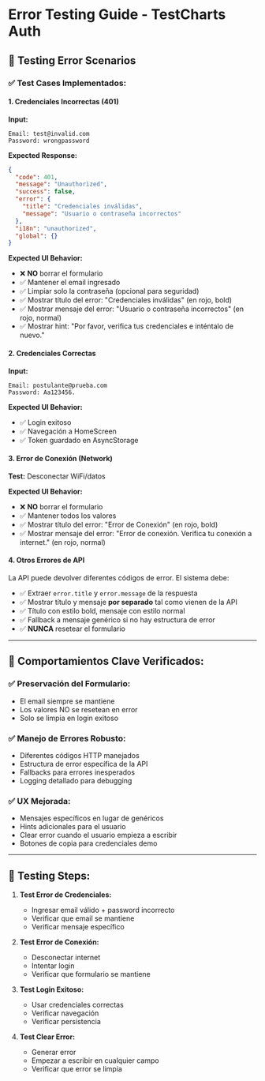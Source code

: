 # Error Testing Guide - TestCharts Auth

## 🧪 **Testing Error Scenarios**

### ✅ **Test Cases Implementados:**

#### 1. **Credenciales Incorrectas (401)**

**Input:**

```
Email: test@invalid.com
Password: wrongpassword
```

**Expected Response:**

```json
{
  "code": 401,
  "message": "Unauthorized",
  "success": false,
  "error": {
    "title": "Credenciales inválidas",
    "message": "Usuario o contraseña incorrectos"
  },
  "i18n": "unauthorized",
  "global": {}
}
```

**Expected UI Behavior:**

- ❌ **NO** borrar el formulario
- ✅ Mantener el email ingresado
- ✅ Limpiar solo la contraseña (opcional para seguridad)
- ✅ Mostrar título del error: "Credenciales inválidas" (en rojo, bold)
- ✅ Mostrar mensaje del error: "Usuario o contraseña incorrectos" (en rojo, normal)
- ✅ Mostrar hint: "Por favor, verifica tus credenciales e inténtalo de nuevo."

#### 2. **Credenciales Correctas**

**Input:**

```
Email: postulante@prueba.com
Password: Aa123456.
```

**Expected UI Behavior:**

- ✅ Login exitoso
- ✅ Navegación a HomeScreen
- ✅ Token guardado en AsyncStorage

#### 3. **Error de Conexión (Network)**

**Test:** Desconectar WiFi/datos

**Expected UI Behavior:**

- ❌ **NO** borrar el formulario
- ✅ Mantener todos los valores
- ✅ Mostrar título del error: "Error de Conexión" (en rojo, bold)
- ✅ Mostrar mensaje del error: "Error de conexión. Verifica tu conexión a internet." (en rojo, normal)

#### 4. **Otros Errores de API**

La API puede devolver diferentes códigos de error. El sistema debe:

- ✅ Extraer `error.title` y `error.message` de la respuesta
- ✅ Mostrar título y mensaje **por separado** tal como vienen de la API
- ✅ Título con estilo bold, mensaje con estilo normal
- ✅ Fallback a mensaje genérico si no hay estructura de error
- ✅ **NUNCA** resetear el formulario

---

## 🎯 **Comportamientos Clave Verificados:**

### ✅ **Preservación del Formulario:**

- El email siempre se mantiene
- Los valores NO se resetean en error
- Solo se limpia en login exitoso

### ✅ **Manejo de Errores Robusto:**

- Diferentes códigos HTTP manejados
- Estructura de error específica de la API
- Fallbacks para errores inesperados
- Logging detallado para debugging

### ✅ **UX Mejorada:**

- Mensajes específicos en lugar de genéricos
- Hints adicionales para el usuario
- Clear error cuando el usuario empieza a escribir
- Botones de copia para credenciales demo

---

## 🚀 **Testing Steps:**

1. **Test Error de Credenciales:**

   - Ingresar email válido + password incorrecto
   - Verificar que email se mantiene
   - Verificar mensaje específico

2. **Test Error de Conexión:**

   - Desconectar internet
   - Intentar login
   - Verificar que formulario se mantiene

3. **Test Login Exitoso:**

   - Usar credenciales correctas
   - Verificar navegación
   - Verificar persistencia

4. **Test Clear Error:**
   - Generar error
   - Empezar a escribir en cualquier campo
   - Verificar que error se limpia
